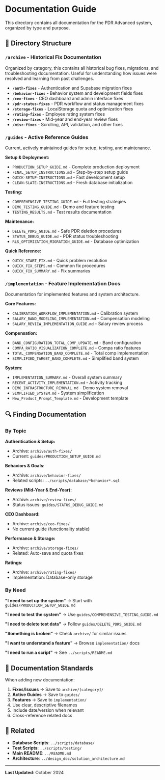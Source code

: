 # Documentation Guide

This directory contains all documentation for the PDR Advanced system, organized by type and purpose.

## 📁 Directory Structure

### `/archive` - Historical Fix Documentation
Organized by category, this contains all historical bug fixes, migrations, and troubleshooting documentation. Useful for understanding how issues were resolved and learning from past challenges.

- **`/auth-fixes`** - Authentication and Supabase migration fixes
- **`/behavior-fixes`** - Behavior system and development fields fixes  
- **`/ceo-fixes`** - CEO dashboard and admin interface fixes
- **`/pdr-status-fixes`** - PDR workflow and status management fixes
- **`/storage-fixes`** - LocalStorage quota and optimization fixes
- **`/rating-fixes`** - Employee rating system fixes
- **`/review-fixes`** - Mid-year and end-year review fixes
- **`/misc-fixes`** - Scrolling, API, validation, and other fixes

### `/guides` - Active Reference Guides
Current, actively maintained guides for setup, testing, and maintenance.

**Setup & Deployment:**
- `PRODUCTION_SETUP_GUIDE.md` - Complete production deployment
- `FINAL_SETUP_INSTRUCTIONS.md` - Step-by-step setup guide
- `QUICK-SETUP-INSTRUCTIONS.md` - Fast development setup
- `CLEAN-SLATE-INSTRUCTIONS.md` - Fresh database initialization

**Testing:**
- `COMPREHENSIVE_TESTING_GUIDE.md` - Full testing strategies
- `DEMO_TESTING_GUIDE.md` - Demo and feature testing
- `TESTING_RESULTS.md` - Test results documentation

**Maintenance:**
- `DELETE_PDRS_GUIDE.md` - Safe PDR deletion procedures
- `STATUS_DEBUG_GUIDE.md` - PDR status troubleshooting
- `RLS_OPTIMIZATION_MIGRATION_GUIDE.md` - Database optimization

**Quick Reference:**
- `QUICK_START_FIX.md` - Quick problem resolution
- `QUICK_FIX_STEPS.md` - Common fix procedures
- `QUICK_FIX_SUMMARY.md` - Fix summaries

### `/implementation` - Feature Implementation Docs
Documentation for implemented features and system architecture.

**Core Features:**
- `CALIBRATION_WORKFLOW_IMPLEMENTATION.md` - Calibration system
- `SALARY_BAND_MODELING_IMPLEMENTATION.md` - Compensation modeling
- `SALARY_REVIEW_IMPLEMENTATION_GUIDE.md` - Salary review process

**Compensation:**
- `BAND_CONFIGURATION_TOTAL_COMP_UPDATE.md` - Band configuration
- `COMPA_RATIO_VISUALIZATION_COMPLETE.md` - Compa ratio features
- `TOTAL_COMPENSATION_BAND_COMPLETE.md` - Total comp implementation
- `SIMPLIFIED_TARGET_BAND_COMPLETE.md` - Simplified band system

**System:**
- `IMPLEMENTATION_SUMMARY.md` - Overall system summary
- `RECENT_ACTIVITY_IMPLEMENTATION.md` - Activity tracking
- `DEMO_INFRASTRUCTURE_REMOVAL.md` - Demo system removal
- `SIMPLIFIED_SYSTEM.md` - System simplification
- `New_Product_Prompt_Template.md` - Development template

## 🔍 Finding Documentation

### By Topic

**Authentication & Setup:**
- Archive: `archive/auth-fixes/`
- Current: `guides/PRODUCTION_SETUP_GUIDE.md`

**Behaviors & Goals:**
- Archive: `archive/behavior-fixes/`
- Related scripts: `../scripts/database/*behavior*.sql`

**Reviews (Mid-Year & End-Year):**
- Archive: `archive/review-fixes/`
- Status issues: `guides/STATUS_DEBUG_GUIDE.md`

**CEO Dashboard:**
- Archive: `archive/ceo-fixes/`
- No current guide (functionality stable)

**Performance & Storage:**
- Archive: `archive/storage-fixes/`
- Related: Auto-save and quota fixes

**Ratings:**
- Archive: `archive/rating-fixes/`
- Implementation: Database-only storage

### By Need

**"I need to set up the system"**
→ Start with `guides/PRODUCTION_SETUP_GUIDE.md`

**"I need to test the system"**
→ Use `guides/COMPREHENSIVE_TESTING_GUIDE.md`

**"I need to delete test data"**
→ Follow `guides/DELETE_PDRS_GUIDE.md`

**"Something is broken"**
→ Check `archive/` for similar issues

**"I want to understand a feature"**
→ Browse `implementation/` docs

**"I need to run a script"**
→ See `../scripts/README.md`

## 📝 Documentation Standards

When adding new documentation:

1. **Fixes/Issues** → Save to `archive/[category]/`
2. **Active Guides** → Save to `guides/`
3. **Features** → Save to `implementation/`
4. Use clear, descriptive filenames
5. Include date/version when relevant
6. Cross-reference related docs

## 🔗 Related

- **Database Scripts**: `../scripts/database/`
- **Test Scripts**: `../scripts/testing/`
- **Main README**: `../README.md`
- **Architecture**: `../design_doc/solution_architecture.md`

---

**Last Updated**: October 2024

